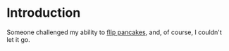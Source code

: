 # Introduction

Someone challenged my ability to [flip
pancakes](https://code.google.com/codejam/contest/3264486/dashboard), and, of
course, I couldn't let it go.
